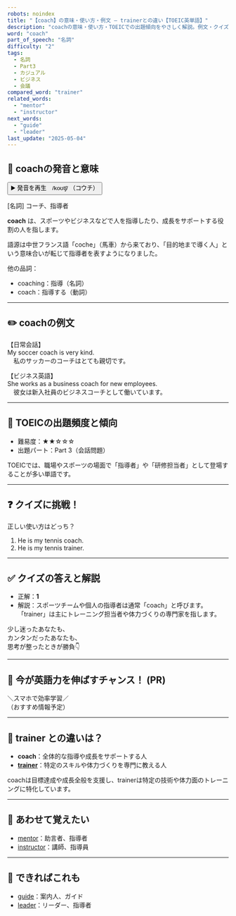 ```yaml
---
robots: noindex
title: "【coach】の意味・使い方・例文 ― trainerとの違い【TOEIC英単語】"
description: "coachの意味・使い方・TOEICでの出題傾向をやさしく解説。例文・クイズ付きでtrainerとの違いもわかりやすく学べます。"
word: "coach"
part_of_speech: "名詞"
difficulty: "2"
tags:
  - 名詞
  - Part3
  - カジュアル
  - ビジネス
  - 会議
compared_word: "trainer"
related_words:
  - "mentor"
  - "instructor"
next_words:
  - "guide"
  - "leader"
last_update: "2025-05-04"
---
```


## 🔰 coachの発音と意味

<button class="play-audio" onclick="playTTS('coach')">
  <span class="play-audio-main">
    ▶️ 発音を再生　/koʊtʃ/
  </span>
  <span class="play-audio-sub">
    （コウチ）
  </span>
</button>

[名詞] コーチ、指導者

**coach** は、スポーツやビジネスなどで人を指導したり、成長をサポートする役割の人を指します。

語源は中世フランス語「coche」（馬車）から来ており、「目的地まで導く人」という意味合いが転じて指導者を表すようになりました。

他の品詞：  
- coaching：指導（名詞）
- coach：指導する（動詞）

---

## ✏️ coachの例文

【日常会話】  
My soccer coach is very kind.  
　私のサッカーのコーチはとても親切です。

【ビジネス英語】  
She works as a business coach for new employees.  
　彼女は新入社員のビジネスコーチとして働いています。

---

## 🎯 TOEICの出題頻度と傾向

- 難易度：★★☆☆☆
- 出題パート：Part 3（会話問題）

TOEICでは、職場やスポーツの場面で「指導者」や「研修担当者」として登場することが多い単語です。

---

## ❓ クイズに挑戦！

正しい使い方はどっち？

1. He is my tennis coach.  
2. He is my tennis trainer.

---

## ✅ クイズの答えと解説

- 正解：**1**
- 解説：スポーツチームや個人の指導者は通常「coach」と呼びます。「trainer」は主にトレーニング担当者や体力づくりの専門家を指します。

少し迷ったあなたも、  
カンタンだったあなたも、  
思考が整ったときが勝負👇️

---

## 🚀 今が英語力を伸ばすチャンス！ (PR)

<div class="info-center">
＼スマホで効率学習／<br>  
（おすすめ情報予定）
</div>

---

## 🤔  trainer との違いは？

- **coach**：全体的な指導や成長をサポートする人
- **[trainer](/word/trainer/)**：特定のスキルや体力づくりを専門に教える人

coachは目標達成や成長全般を支援し、trainerは特定の技術や体力面のトレーニングに特化しています。

---

## 🧩 あわせて覚えたい

- [mentor](/word/mentor/)：助言者、指導者
- [instructor](/word/instructor/)：講師、指導員

---

## 📖 できればこれも

- [guide](/word/guide/)：案内人、ガイド
- [leader](/word/leader/)：リーダー、指導者

<!-- cvid: aid33_bid05 -->
